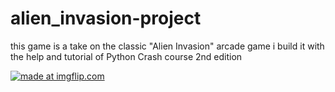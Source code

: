 # alien_invasion-project
this game is a take on the classic "Alien Invasion" arcade game
i build it with the help and tutorial of Python Crash course 2nd edition

<a href="https://imgflip.com/gif/3nj2eu"><img src="https://i.imgflip.com/3nj2eu.gif" title="made at imgflip.com"/></a>
